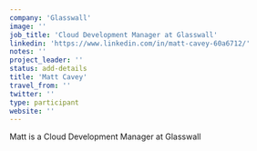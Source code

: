 ```yaml
---
company: 'Glasswall'
image: ''
job_title: 'Cloud Development Manager at Glasswall'
linkedin: 'https://www.linkedin.com/in/matt-cavey-60a6712/'
notes: ''
project_leader: ''
status: add-details
title: 'Matt Cavey'
travel_from: ''
twitter: ''
type: participant
website: ''
---
```

Matt is a Cloud Development Manager at Glasswall
